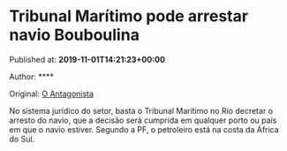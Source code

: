 
# Tribunal Marítimo pode arrestar navio Bouboulina

Published at: **2019-11-01T14:21:23+00:00**

Author: ****

Original: [O Antagonista](https://www.oantagonista.com/brasil/tribunal-maritimo-pode-arrestar-navio-bouboulina/)

No sistema jurídico do setor, basta o Tribunal Marítimo no Rio decretar o arresto do navio, que a decisão será cumprida em qualquer porto ou país em que o navio estiver.
Segundo a PF, o petroleiro está na costa da África do Sul.

